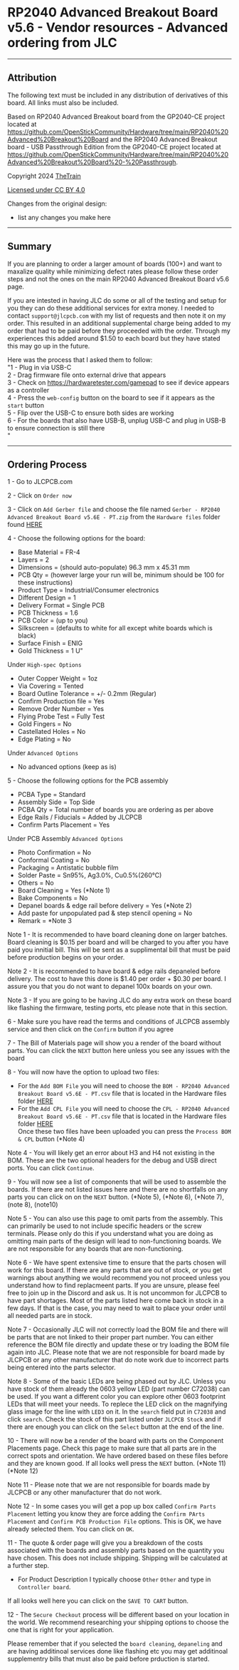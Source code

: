 # RP2040 Advanced Breakout Board v5.6 - Vendor resources - Advanced ordering from JLC

---

## Attribution

The following text must be included in any distribution of derivatives of this board. All links must also be included.

Based on RP2040 Advanced Breakout board from the GP2040-CE project located at https://github.com/OpenStickCommunity/Hardware/tree/main/RP2040%20Advanced%20Breakout%20Board and the RP2040 Advanced Breakout board - USB Passthrough Edition from the GP2040-CE project located at https://github.com/OpenStickCommunity/Hardware/tree/main/RP2040%20Advanced%20Breakout%20Board%20-%20Passthrough.

Copyright 2024 [TheTrain](https://github.com/TheTrainGoes)

[Licensed under CC BY 4.0](https://creativecommons.org/licenses/by/4.0/)

Changes from the original design:
  - list any changes you make here

---

## Summary

If you are planning to order a larger amount of boards (100+) and want to maxalize quality while minimizing defect rates please follow these order steps and not the ones on the main RP2040 Advanced Breakout Board v5.6 page.

If you are intested in having JLC do some or all of the testing and setup for you they can do these additional services for extra money.  I needed to contact `support@jlcpcb.com` with my list of requests and then note it on my order.  This resulted in an additional supplemental charge being added to my order that had to be paid before they proceeded with the order.  Through my experiences this added around $1.50 to each board but they have stated this may go up in the future.

Here was the process that I asked them to follow:<br/>
"1 - Plug in via USB-C<br/>
2 - Drag firmware file onto external drive that appears<br/>
3 - Check on https://hardwaretester.com/gamepad to see if device appears as a controller<br/>
4 - Press the `web-config` button on the board to see if it appears as the `start` button<br/>
5 - Flip over the USB-C to ensure both sides are working<br/>
6 - For the boards that also have USB-B, unplug USB-C and plug in USB-B to ensure connection is still there<br/>"

---

## Ordering Process

1 - Go to JLCPCB.com<br/>

2 - Click on `Order now`<br/>

3 - Click on `Add Gerber file` and choose the file named `Gerber - RP2040 Advanced Breakout Board v5.6E - PT.zip` from the `Hardware files` folder found [HERE](/Boards/GP2040-CE%20Official%20Boards/RP2040%20Advanced%20Breakout%20Board/RP2040%20Advanced%20Breakout%20Board%20-%20Passthrough/Hardware%20files/RP2040%20Advanced%20Breakout%20Board%20-%20Passthrough%20-%20USB-C/Gerber%20-%20RP2040%20Advanced%20Breakout%20Board%20-%20Version%205.6%20-%20PT.zip)<br/>

4 - Choose the following options for the board:<br/>
- Base Material = FR-4<br/>
- Layers = 2<br/>
- Dimensions = (should auto-populate) 96.3 mm x 45.31 mm<br/>
- PCB Qty = (however large your run will be, minimum should be 100 for these instructions)<br/>
- Product Type = Industrial/Consumer electronics<br/>
- Different Design = 1<br/>
- Delivery Format = Single PCB<br/>
- PCB Thickness = 1.6<br/>
- PCB Color = (up to you)<br/>
- Silkscreen = (defaults to white for all except white boards which is black)<br/>
- Surface Finish = ENIG<br/>
- Gold Thickness = 1 U"<br/>

Under `High-spec Options`<br/>
- Outer Copper Weight = 1oz<br/>
- Via Covering = Tented<br/>
- Board Outline Tolerance = +/- 0.2mm (Regular)<br/>
- Confirm Production file = Yes <br/>
- Remove Order Number = Yes<br/>
- Flying Probe Test = Fully Test<br/>
- Gold Fingers = No<br/>
- Castellated Holes = No<br/>
- Edge Plating = No<br/>

Under `Advanced Options`<br/>
- No advanced options (keep as is)<br/>

5 - Choose the following options for the PCB assembly
- PCBA Type = Standard<br/>
- Assembly Side = Top Side<br/>
- PCBA Qty = Total number of boards you are ordering as per above<br/>
- Edge Rails / Fiducials = Added by JLCPCB<br/>
- Confirm Parts Placement = Yes<br/>

Under PCB Assembly `Advanced Options`<br/>
- Photo Confirmation = No<br/>
- Conformal Coating = No<br/>
- Packaging = Antistatic bubble film<br/>
- Solder Paste = Sn95%, Ag3.0%, Cu0.5%(260°C)<br/>
- Others = No<br/>
- Board Cleaning = Yes (*Note 1)<br/>
- Bake Components = No<br/>
- Depanel boards & edge rail before delivery = Yes (*Note 2)<br/>
- Add paste for unpopulated pad & step stencil opening = No<br/>
- Remark = *Note 3<br/>

Note 1 - It is recommended to have board cleaning done on larger batches.  Board cleaning is $0.15 per board and will be charged to you after you have paid you innitial bill.  This will be sent as a supplimental bill that must be paid before production begins on your order.

Note 2 - It is recommended to have board & edge rails depaneled before delivery.  The cost to have this done is $1.40 per order + $0.30 per board.  I assure you that you do not want to depanel 100x boards on your own.  

Note 3 - If you are going to be having JLC do any extra work on these board like flashing the firmware, testing ports, etc please note that in this section.  

6 - Make sure you have read the terms and conditions of JLCPCB assembly service and then click on the `Confirm` button if you agree <br/>

7 - The Bill of Materials page will show you a render of the board without parts.  You can click the `NEXT` button here unless you see any issues with the board<br/>

8 - You will now have the option to upload two files:
- For the `Add BOM File` you will need to choose the `BOM - RP2040 Advanced Breakout Board v5.6E - PT.csv` file that is located in the Hardware files folder [HERE](/Boards/GP2040-CE%20Official%20Boards/RP2040%20Advanced%20Breakout%20Board/RP2040%20Advanced%20Breakout%20Board%20-%20Passthrough/Hardware%20files/RP2040%20Advanced%20Breakout%20Board%20-%20Passthrough%20-%20USB-C/BOM%20-%20RP2040%20Advanced%20Breakout%20Board%20-%20Version%205.6%20-%20PT.csv)<br/>
- For the `Add CPL File` you will need to choose the `CPL - RP2040 Advanced Breakout Board v5.6E - PT.csv` file that is located in the Hardware files folder [HERE](/Boards/GP2040-CE%20Official%20Boards/RP2040%20Advanced%20Breakout%20Board/RP2040%20Advanced%20Breakout%20Board%20-%20Passthrough/Hardware%20files/RP2040%20Advanced%20Breakout%20Board%20-%20Passthrough%20-%20USB-C/CPL%20-%20RP2040%20Advanced%20Breakout%20Board%20-%20Version%205.6%20-%20PT.csv)<br/>
Once these two files have been uploaded you can press the `Process BOM & CPL` button (*Note 4)

Note 4 - You will likely get an error about H3 and H4 not existing in the BOM.  These are the two optional headers for the debug and USB direct ports.  You can click `Continue`.

9 - You will now see a list of components that will be used to assemble the boards.  If there are not listed issues here and there are no shortfalls on any parts you can click on on the `NEXT` button. (*Note 5), (*Note 6), (*Note 7), (note 8), (note10)

Note 5 - You can also use this page to omit parts from the assembly.  This can primarily be used to not include specific headers or the screw terminals.  Please only do this if you understand what you are doing as omitting main parts of the design will lead to non-functioning boards.  We are not responsible for any boards that are non-functioning. 

Note 6 - We have spent extensive time to ensure that the parts chosen will work for this board.  If there are any parts that are out of stock, or you get warnings about anything we would recommend you not proceed unless you understand how to find replacmeent parts.  If you are unsure, please feel free to join up in the Discord and ask us.  It is not uncommon for JLCPCB to have part shortages.  Most of the parts listed here come back in stock in a few days.  If that is the case, you may need to wait to place your order until all needed parts are in stock.

Note 7 - Occasionally JLC will not correctly load the BOM file and there will be parts that are not linked to their proper part number.  You can either reference the BOM file directly and update these or try loading the BOM file again into JLC.  Please note that we are not responsible for board made by JLCPCB or any other manufacturer that do note work due to incorrect parts being entered into the parts selector.

Note 8 - Some of the basic LEDs are being phased out by JLC.  Unless you have stock of them already the 0603 yellow LED (part number C72038) can be used.  If you want a different color you can explore other 0603 footprint LEDs that will meet your needs.  To replece the LED click on the magnifying glass image for the line with `LED3` on it.  In the `search` field put in `C72038` and click `search`.  Check the stock of this part listed under `JLCPCB Stock` and if there are enough you can click on the `Select` button at the end of the line.

10 - There will now be a render of the board with parts on the Component Placements page.  Check this page to make sure that all parts are in the correct spots and orientation.  We have ordered based on these files before and they are known good.  If all looks well press the `NEXT` button. (*Note 11)(*Note 12)

Note 11 - Please note that we are not responsible for boards made by JLCPCB or any other manufacturer that do not work.

Note 12 - In some cases you will get a pop up box called `Confirm Parts Placement` letting you know they are force adding the `Confirm PArts Placement` and `Confirm PCB Production File` options.  This is OK, we have already selected them.  You can click on `OK`.

11 - The quote & order page will give you a breakdown of the costs associated with the boards and assembly parts based on the quantity you have chosen. This does not include shipping.  Shipping will be calculated at a further step. 
- For Product Description I typically choose `Other` `Other` and type in `Controller board`.

If all looks well here you can click on the `SAVE TO CART` button.

12 - The `Secure Checkout` process will be different based on your location in the world.  We recommend researching your shipping options to choose the one that is right for your application. 

Please remember that if you selected the `board cleaning`, `depaneling` and are having additinoal services done like flashing etc you may get additinoal supplementry bills that must also be paid before prduction is started.
